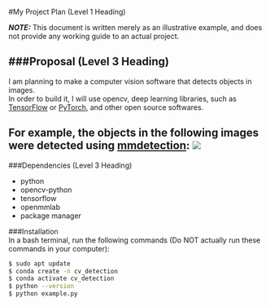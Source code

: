 #My Project Plan (Level 1 Heading)

***NOTE:*** This document is written merely as an illustrative example, and does not provide any working guide to an actual project.

###Proposal (Level 3 Heading)
---
I am planning to make a computer vision software that detects objects in images.  
In order to build it, I will use opencv, deep learning libraries, such as [TensorFlow](https://www.tensorflow.org/) or [PyTorch](https://pytorch.org/), and other open source softwares.

For example, the objects in the following images were detected using [mmdetection](https://github.com/open-mmlab/mmdetection):
![](https://user-images.githubusercontent.com/12907710/137271636-56ba1cd2-b110-4812-8221-b4c120320aa9.png)  
---
###Dependencies (Level 3 Heading)
- python
- opencv-python
- tensorflow
- openmmlab
- package manager

###Installation  
In a bash terminal, run the following commands (Do NOT actually run these commands in
your computer):  
```sh
$ sudo apt update
$ conda create -n cv_detection
$ conda activate cv_detection
$ python --version
$ python example.py
```
